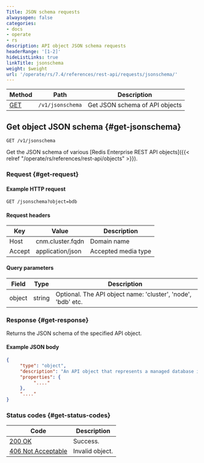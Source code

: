 ```yaml
---
Title: JSON schema requests
alwaysopen: false
categories:
- docs
- operate
- rs
description: API object JSON schema requests
headerRange: '[1-2]'
hideListLinks: true
linkTitle: jsonschema
weight: $weight
url: '/operate/rs/7.4/references/rest-api/requests/jsonschema/'
---
```


| Method | Path | Description |
|--------|------|-------------|
| [GET](#get-jsonschema) | `/v1/jsonschema` | Get JSON schema of API objects |

## Get object JSON schema {#get-jsonschema}

	GET /v1/jsonschema

Get the JSON schema of various [Redis Enterprise REST API objects]({{< relref "/operate/rs/references/rest-api/objects" >}}).

### Request {#get-request} 

#### Example HTTP request

	GET /jsonschema?object=bdb 

#### Request headers

| Key | Value | Description |
|-----|-------|-------------|
| Host | cnm.cluster.fqdn | Domain name |
| Accept | application/json | Accepted media type |

#### Query parameters

| Field | Type | Description |
|-------|------|-------------|
| object | string | Optional. The API object name: 'cluster', 'node', 'bdb' etc. |

### Response {#get-response} 

Returns the JSON schema of the specified API object.

#### Example JSON body

```json
{
     "type": "object",
     "description": "An API object that represents a managed database in the cluster.",
     "properties": {
          "...."
     },
     "...."
}
```

### Status codes {#get-status-codes} 

| Code | Description |
|------|-------------|
| [200 OK](http://www.w3.org/Protocols/rfc2616/rfc2616-sec10.html#sec10.2.1) | Success. |
| [406 Not Acceptable](http://www.w3.org/Protocols/rfc2616/rfc2616-sec10.html#sec10.4.7) | Invalid object. |
